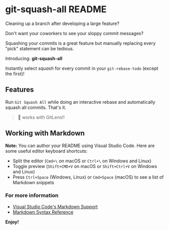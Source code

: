 # git-squash-all README

Cleaning up a branch after developing a large feature?

Don't want your coworkers to see your sloppy commit messages?

Squashing your commits is a great feature but manually replacing every "pick" statement can be tedious.

Introducing: **git-squash-all**

Instantly select _squash_ for every commit in your `git-rebase-todo` (except the first)!

## Features

Run `Git Squash All` while doing an interactive rebase and automatically squash all commits. That's it.

> :rocket: works with GitLens!!

## Working with Markdown

**Note:** You can author your README using Visual Studio Code. Here are some useful editor keyboard shortcuts:

- Split the editor (`Cmd+\` on macOS or `Ctrl+\` on Windows and Linux)
- Toggle preview (`Shift+CMD+V` on macOS or `Shift+Ctrl+V` on Windows and Linux)
- Press `Ctrl+Space` (Windows, Linux) or `Cmd+Space` (macOS) to see a list of Markdown snippets

### For more information

- [Visual Studio Code's Markdown Support](http://code.visualstudio.com/docs/languages/markdown)
- [Markdown Syntax Reference](https://help.github.com/articles/markdown-basics/)

**Enjoy!**
